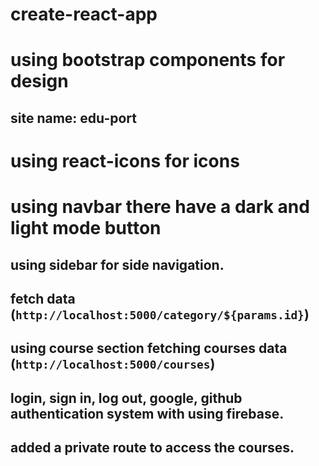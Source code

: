# create-react-app
# using bootstrap components for design
## site name: edu-port
# using react-icons for icons
# using navbar there have a dark and light mode button

## using sidebar for side navigation.
## fetch data (`http://localhost:5000/category/${params.id}`)
## using course section fetching courses data (`http://localhost:5000/courses`)

## login, sign in, log out, google, github authentication system with using firebase.
## added a private route to access the courses.
## 